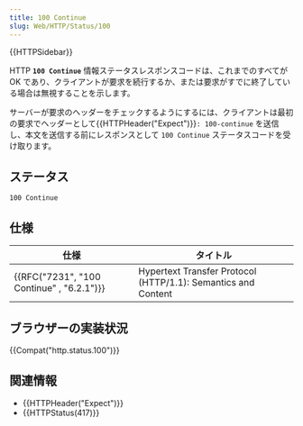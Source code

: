 ```yaml
---
title: 100 Continue
slug: Web/HTTP/Status/100
---
```


{{HTTPSidebar}}

HTTP **`100 Continue`** 情報ステータスレスポンスコードは、これまでのすべてが OK であり、クライアントが要求を続行するか、または要求がすでに終了している場合は無視することを示します。

サーバーが要求のヘッダーをチェックするようにするには、クライアントは最初の要求でヘッダーとして{{HTTPHeader("Expect")}}`: 100-continue` を送信し、本文を送信する前にレスポンスとして `100 Continue` ステータスコードを受け取ります。

## ステータス

```
100 Continue
```

## 仕様

| 仕様                                      | タイトル                                                      |
| ----------------------------------------- | ------------------------------------------------------------- |
| {{RFC("7231", "100 Continue" , "6.2.1")}} | Hypertext Transfer Protocol (HTTP/1.1): Semantics and Content |

## ブラウザーの実装状況

{{Compat("http.status.100")}}

## 関連情報

- {{HTTPHeader("Expect")}}
- {{HTTPStatus(417)}}
